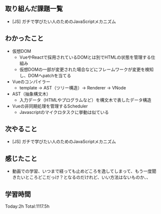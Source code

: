 ## 取り組んだ課題一覧

- [JS] ガチで学びたい人のためのJavaScriptメカニズム

## わかったこと

- 仮想DOM
  - VueやReactで採用されているDOMとは別でHTMLの状態を管理する仕組み
  - 仮想DOMの一部が変更された場合などにフレームワークが変更を検知し、DOMへpatchを当てる
- Vueのコンパイラー
  - template → AST（ツリー構造）→ Renderer → VNode
- AST（抽象構文木）
  - 入力データ（HTMLやプログラムなど）を構文木で表したデータ構造
- Vueの非同期処理を管理するScheduler
  - Javascriptのマイクロタスクに挙動は似ている
 

## 次やること

- [JS] ガチで学びたい人のためのJavaScriptメカニズム

## 感じたこと

- 動画での学習、いつまで経っても止めどころを逸してしまって、もう一度聞きたいところどこだっけ？となるのだけれど、いい方法はないものか、、
 
## 学習時間

Today:2h
Total:1117.5h
